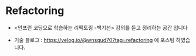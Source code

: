 # Refactoring

- <인프런 코딩으로 학습하는 리팩토링 -백기선>  강의를 듣고 정리하는 공간 입니다


- 기술 블로그 : https://velog.io/@wnsqud70?tag=refactoring 에 포스팅 하였습니다.
